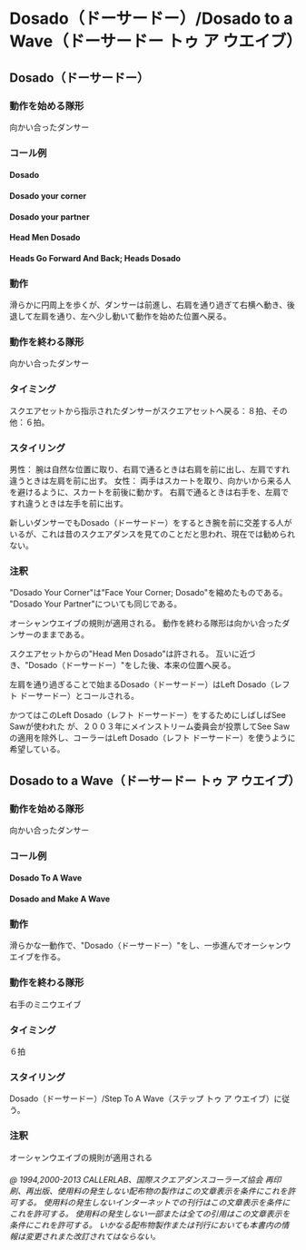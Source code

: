 
# Dosado（ドーサードー）/Dosado to a Wave（ドーサードー トゥ ア ウエイブ）

## Dosado（ドーサードー）

### 動作を始める隊形

向かい合ったダンサー

### コール例

#### Dosado
#### Dosado your corner
#### Dosado your partner
#### Head Men Dosado
#### Heads Go Forward And Back; Heads Dosado

### 動作

滑らかに円周上を歩くが、ダンサーは前進し、右肩を通り過ぎて右横へ動き、後退して左肩を通り、左へ少し動いて動作を始めた位置へ戻る。

### 動作を終わる隊形

向かい合ったダンサー

### タイミング

スクエアセットから指示されたダンサーがスクエアセットへ戻る：８拍、その他：６拍。

### スタイリング

男性： 腕は自然な位置に取り、右肩で通るときは右肩を前に出し、左肩ですれ違うときは左肩を前に出す。 女性： 両手はスカートを取り、向かいから来る人を避けるように、スカートを前後に動かす。 右肩で通るときは右手を、左肩ですれ違うときは左手を前に出す。

新しいダンサーでもDosado（ドーサードー）をするとき腕を前に交差する人がいるが、これは昔のスクエアダンスを見てのことだと思われ、現在では勧められない。

### 注釈

"Dosado Your Corner"は"Face Your Corner; Dosado"を縮めたものである。 "Dosado Your Partner"についても同じである。

オーシャンウエイブの規則が適用される。 動作を終わる隊形は向かい合ったダンサーのままである。

スクエアセットからの"Head Men Dosado"は許される。 互いに近づき、"Dosado（ドーサードー）"をした後、本来の位置へ戻る。

左肩を通り過ぎることで始まるDosado（ドーサードー）はLeft Dosado（レフト ドーサードー）とコールされる。

かつてはこのLeft Dosado（レフト ドーサードー）をするためにしばしばSee Sawが使われた
が、２００３年にメインストリーム委員会が投票してSee Saw の適用を除外し、コーラーはLeft
Dosado（レフト ドーサードー）を使うように希望している。

## Dosado to a Wave（ドーサードー トゥ ア ウエイブ）

### 動作を始める隊形

向かい合ったダンサー

### コール例

#### Dosado To A Wave
#### Dosado and Make A Wave

### 動作

滑らかな一動作で、"Dosado（ドーサードー）"をし、一歩進んでオーシャンウエイブを作る。

### 動作を終わる隊形

右手のミニウエイブ

### タイミング

６拍

### スタイリング

Dosado（ドーサードー）/Step To A Wave（ステップ トゥ ア ウエイブ）に従う。

### 注釈

オーシャンウエイブの規則が適用される

###### @ 1994,2000-2013 CALLERLAB、国際スクエアダンスコーラーズ協会 再印刷、再出版、使用料の発生しない配布物の製作はこの文章表示を条件にこれを許可する。 使用料の発生しないインターネットでの刊行はこの文章表示を条件にこれを許可する。 使用料の発生しない一部または全ての引用はこの文章表示を条件にこれを許可する。 いかなる配布物製作または刊行においても本書内の情報は変更されまた改訂されてはならない。

